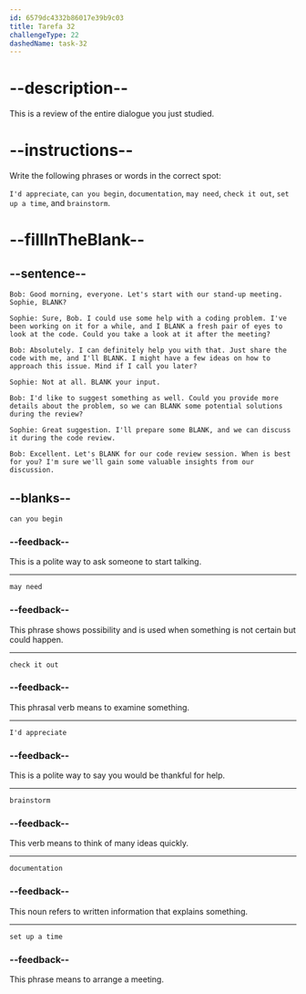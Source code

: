 ```yaml
---
id: 6579dc4332b86017e39b9c03
title: Tarefa 32
challengeType: 22
dashedName: task-32
---
```


<!-- REVIEW -->

# --description--

This is a review of the entire dialogue you just studied.

# --instructions--

Write the following phrases or words in the correct spot:

`I'd appreciate`, `can you begin`, `documentation`, `may need`, `check it out`, `set up a time`, and `brainstorm`.

# --fillInTheBlank--

## --sentence--

`Bob: Good morning, everyone. Let's start with our stand-up meeting. Sophie, BLANK?`

`Sophie: Sure, Bob. I could use some help with a coding problem. I've been working on it for a while, and I BLANK a fresh pair of eyes to look at the code. Could you take a look at it after the meeting?`

`Bob: Absolutely. I can definitely help you with that. Just share the code with me, and I'll BLANK. I might have a few ideas on how to approach this issue. Mind if I call you later?`

`Sophie: Not at all. BLANK your input.`

`Bob: I'd like to suggest something as well. Could you provide more details about the problem, so we can BLANK some potential solutions during the review?`

`Sophie: Great suggestion. I'll prepare some BLANK, and we can discuss it during the code review.`

`Bob: Excellent. Let's BLANK for our code review session. When is best for you? I'm sure we'll gain some valuable insights from our discussion.`

## --blanks--

`can you begin`

### --feedback--

This is a polite way to ask someone to start talking.

---

`may need`

### --feedback--

This phrase shows possibility and is used when something is not certain but could happen.

---

`check it out`

### --feedback--

This phrasal verb means to examine something.

---

`I'd appreciate`

### --feedback--

This is a polite way to say you would be thankful for help.

---

`brainstorm`

### --feedback--

This verb means to think of many ideas quickly.

---

`documentation`

### --feedback--

This noun refers to written information that explains something.

---

`set up a time`

### --feedback--

This phrase means to arrange a meeting.
